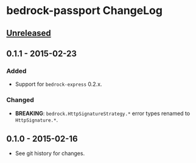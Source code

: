 # bedrock-passport ChangeLog

## [Unreleased]

## 0.1.1 - 2015-02-23

### Added
- Support for `bedrock-express` 0.2.x.

### Changed
- **BREAKING**: `bedrock.HttpSignatureStrategy.*` error types renamed to `HttpSignature.*`.


## 0.1.0 - 2015-02-16

- See git history for changes.


[Unreleased]: https://github.com/digitalbazaar/bedrock-passport/compare/0.1.0...HEAD
